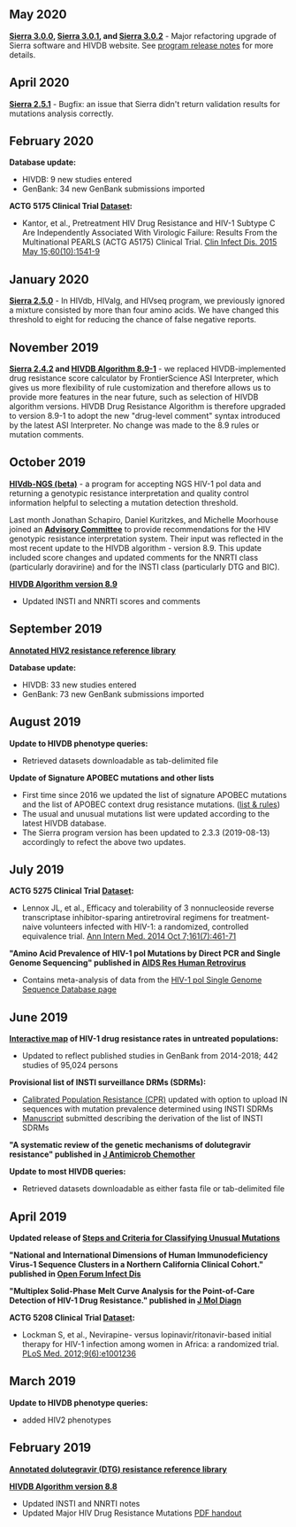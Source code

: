 ## May 2020
**[Sierra 3.0.0](/page/program-updates/#version.3.0.0.update.2020-05-10), [Sierra 3.0.1](/page/program-updates/#version.3.0.1.update.2020-05-11), and [Sierra 3.0.2](/page/program-updates/#version.3.0.2.update.2020-05-12)** - Major refactoring upgrade of Sierra software and HIVDB website. See [program release notes](/page/program-updates/#version.3.0.0.update.2020-05-10) for more details.


## April 2020
**[Sierra 2.5.1](/page/program-updates/#version.2.5.1.update.2020-04-29)** - Bugfix: an issue that Sierra didn't return validation results for mutations analysis correctly.

## February 2020
**Database update:**
- HIVDB: 9 new studies entered 
- GenBank: 34 new GenBank submissions imported

**ACTG 5175 Clinical Trial [Dataset](/pages/clinicalStudyData/ACTG5175.html):**
- Kantor, et al., Pretreatment HIV Drug Resistance and HIV-1 Subtype C Are Independently Associated With Virologic Failure: Results From the Multinational PEARLS (ACTG A5175) Clinical Trial. [Clin Infect Dis. 2015 May 15;60(10):1541-9](https://academic.oup.com/cid/article/60/10/1541/338500)


## January 2020
**[Sierra 2.5.0](/page/program-updates/#version.2.5.0.update.2020-01-24)** - In HIVdb, HIValg, and HIVseq program, we previously ignored a mixture consisted by more than four amino acids. We have changed this threshold to eight for reducing the chance of false negative reports.

## November 2019
**[Sierra 2.4.2](/page/program-updates/#version.2.4.2.update.2019-11-01) and [HIVDB Algorithm 8.9-1](/page/algorithm-updates/#version.8.9-1.update.2019-11-01)** - we replaced HIVDB-implemented drug resistance score calculator by FrontierScience ASI Interpreter, which gives us more flexibility of rule customization and therefore allows us to provide more features in the near future, such as selection of HIVDB algorithm versions. HIVDB Drug Resistance Algorithm is therefore upgraded to version 8.9-1 to adopt the new "drug-level comment" syntax introduced by the latest ASI Interpreter. No change was made to the 8.9 rules or mutation comments.

## October 2019
**[HIVdb-NGS (beta)](/hivdb/by-reads/)** - a program for accepting NGS HIV-1 pol data and returning a genotypic resistance interpretation and quality control information helpful to selecting a mutation detection threshold.

Last month Jonathan Schapiro, Daniel Kuritzkes, and Michelle Moorhouse joined an **[Advisory Committee](/pages/Committee_HIVdb.html)** to provide recommendations for the HIV genotypic resistance interpretation system. Their input was reflected in the most recent update to the HIVDB algorithm - version 8.9. This update included score changes and updated comments for the NNRTI class (particularly doravirine) and for the INSTI class (particularly DTG and BIC).

**[HIVDB Algorithm version 8.9](/page/algorithm-updates/#version.8.9.update.2019-10-07)**
- Updated INSTI and NNRTI scores and comments

## September 2019
**[Annotated HIV2 resistance reference library](/pages/refLib/HIV2.html)**

**Database update:**
- HIVDB: 33 new studies entered 
- GenBank: 73 new GenBank submissions imported

## August 2019
**Update to HIVDB phenotype queries:**
- Retrieved datasets downloadable as tab-delimited file

**Update of Signature APOBEC mutations and other lists**
- First time since 2016 we updated the list of signature APOBEC mutations and the list of APOBEC context drug resistance mutations. ([list & rules](/page/apobecs/))
- The usual and unusual mutations list were updated according to the latest HIVDB database.
- The Sierra program version has been updated to 2.3.3 (2019-08-13) accordingly to refect the above two updates.

## July 2019
**ACTG 5275 Clinical Trial [Dataset](/pages/clinicalStudyData/ACTG5275.html):**
- Lennox JL, et al., Efficacy and tolerability of 3 nonnucleoside reverse transcriptase inhibitor-sparing antiretroviral regimens for treatment-naive volunteers infected with HIV-1: a randomized, controlled equivalence trial. [Ann Intern Med. 2014 Oct 7;161(7):461-71](https://annals.org/aim/fullarticle/1911116/efficacy-tolerability-3-nonnucleoside-reverse-transcriptase-inhibitor-sparing-antiretroviral-regimens)

**"Amino Acid Prevalence of HIV-1 pol Mutations by Direct PCR and Single Genome Sequencing" published in [AIDS Res Human Retrovirus](https://www.liebertpub.com/doi/abs/10.1089/AID.2018.0289)**
- Contains meta-analysis of data from the [HIV-1 pol Single Genome Sequence Database page](/project/sgs/)

## June 2019
**[Interactive map](/page/surveillance-map/) of HIV-1 drug resistance rates in untreated populations:**
- Updated to reflect published studies in GenBank from 2014-2018; 442 studies of 95,024 persons

**Provisional list of INSTI surveillance DRMs (SDRMs):**
- [Calibrated Population Resistance (CPR)](/cpr/) updated with option to upload IN sequences with mutation prevalence determined using INSTI SDRMs
- [Manuscript](/pages/pdf/Tzou.2019.JAC.pdf) submitted describing the derivation of the list of INSTI SDRMs

**"A systematic review of the genetic mechanisms of dolutegravir resistance" published in [J Antimicrob Chemother](https://academic.oup.com/jac/advance-article/doi/10.1093/jac/dkz256/5529201)**

**Update to most HIVDB queries:**
- Retrieved datasets downloadable as either fasta file or tab-delimited file

## April 2019
**Updated release of [Steps and Criteria for Classifying Unusual Mutations](https://github.com/hivdb/hivfacts)**

**"National and International Dimensions of Human Immunodeficiency Virus-1 Sequence Clusters in a Northern California Clinical Cohort." published in [Open Forum Infect Dis](https://www.ncbi.nlm.nih.gov/pmc/articles/PMC6483754/)**

**"Multiplex Solid-Phase Melt Curve Analysis for the Point-of-Care Detection of HIV-1 Drug Resistance." published in [J Mol Diagn](https://www.sciencedirect.com/science/article/pii/S1525157818302745?via%3Dihub)**

**ACTG 5208 Clinical Trial [Dataset](/pages/clinicalStudyData/ACTG5208.html):**
- Lockman S, et al., Nevirapine- versus lopinavir/ritonavir-based initial therapy for HIV-1 infection among women in Africa: a randomized trial. [PLoS Med. 2012;9(6):e1001236](https://journals.plos.org/plosmedicine/article?id=10.1371/journal.pmed.1001236)

## March 2019
**Update to HIVDB phenotype queries:**
- added HIV2 phenotypes

## February 2019
**[Annotated dolutegravir (DTG) resistance reference library](/pages/refLib/DTG.html)**

**[HIVDB Algorithm version 8.8](/page/algorithm-updates/#version.8.8.update.2019-02-13)**
- Updated INSTI and NNRTI notes
- Updated Major HIV Drug Resistance Mutations [PDF handout](/assets/media/resistance-mutation-handout-feb2019.b0204a57.pdf)


